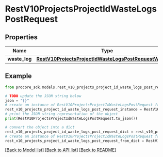 # RestV10ProjectsProjectIdWasteLogsPostRequest


## Properties

Name | Type | Description | Notes
------------ | ------------- | ------------- | -------------
**waste_log** | [**RestV10ProjectsProjectIdWasteLogsPostRequestWasteLog**](RestV10ProjectsProjectIdWasteLogsPostRequestWasteLog.md) |  | 

## Example

```python
from procore_sdk.models.rest_v10_projects_project_id_waste_logs_post_request import RestV10ProjectsProjectIdWasteLogsPostRequest

# TODO update the JSON string below
json = "{}"
# create an instance of RestV10ProjectsProjectIdWasteLogsPostRequest from a JSON string
rest_v10_projects_project_id_waste_logs_post_request_instance = RestV10ProjectsProjectIdWasteLogsPostRequest.from_json(json)
# print the JSON string representation of the object
print(RestV10ProjectsProjectIdWasteLogsPostRequest.to_json())

# convert the object into a dict
rest_v10_projects_project_id_waste_logs_post_request_dict = rest_v10_projects_project_id_waste_logs_post_request_instance.to_dict()
# create an instance of RestV10ProjectsProjectIdWasteLogsPostRequest from a dict
rest_v10_projects_project_id_waste_logs_post_request_from_dict = RestV10ProjectsProjectIdWasteLogsPostRequest.from_dict(rest_v10_projects_project_id_waste_logs_post_request_dict)
```
[[Back to Model list]](../README.md#documentation-for-models) [[Back to API list]](../README.md#documentation-for-api-endpoints) [[Back to README]](../README.md)


